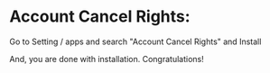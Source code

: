 Account Cancel Rights:
=========================================================

Go to Setting / apps and search "Account Cancel Rights" and Install

And, you are done with installation. Congratulations!